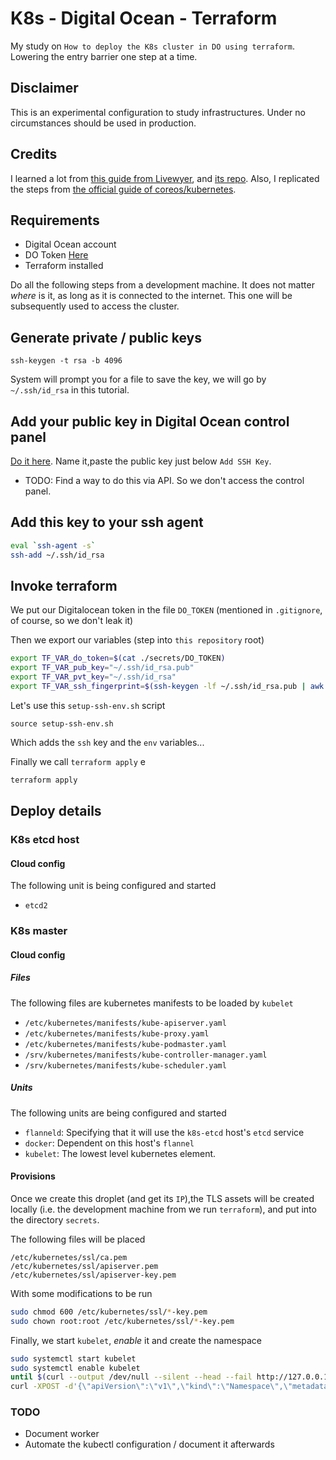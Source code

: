 # K8s - Digital Ocean - Terraform

My study on `How to deploy the K8s cluster in DO using terraform`. Lowering the entry barrier one step at a time.

## Disclaimer

This is an experimental configuration to study infrastructures. Under no circumstances should be used in production.

## Credits

I learned a lot from [this guide from Livewyer](https://www.livewyer.com/blog/2015/05/20/deploying-kubernetes-digitalocean), and [its repo](https://github.com/livewyer-ops/kubernetes-coreos-digitalocean). Also, I replicated the steps from [the official guide of coreos/kubernetes](https://coreos.com/kubernetes/docs/latest/getting-started.html).

## Requirements

* Digital Ocean account
* DO Token [Here](https://cloud.digitalocean.com/settings/tokens/new)
* Terraform installed

Do all the following steps from a development machine. It does not matter _where_ is it, as long as it is connected to the internet. This one will be subsequently used to access the cluster.

## Generate private / public keys

```
ssh-keygen -t rsa -b 4096
```

System will prompt you for a file to save the key, we will go by `~/.ssh/id_rsa` in this tutorial.

## Add your public key in Digital Ocean control panel

[Do it here](https://cloud.digitalocean.com/settings/security). Name it,paste the public key just below `Add SSH Key`.

* TODO: Find a way to do this via API. So we don't access the control panel.

## Add this key to your ssh agent

```bash
eval `ssh-agent -s`
ssh-add ~/.ssh/id_rsa
```

## Invoke terraform

We put our Digitalocean token in the file `DO_TOKEN` (mentioned in `.gitignore`, of course, so we don't leak it)

Then we export our variables (step into `this repository` root)

```bash
export TF_VAR_do_token=$(cat ./secrets/DO_TOKEN)
export TF_VAR_pub_key="~/.ssh/id_rsa.pub"
export TF_VAR_pvt_key="~/.ssh/id_rsa"
export TF_VAR_ssh_fingerprint=$(ssh-keygen -lf ~/.ssh/id_rsa.pub | awk '{print $2}')
```

Let's use this `setup-ssh-env.sh` script

```
source setup-ssh-env.sh
```

Which adds the `ssh` key and the `env` variables...

Finally we call `terraform apply`
e

```bash
terraform apply
```

## Deploy details

### K8s etcd host

#### Cloud config

The following unit is being configured and started

* `etcd2`

### K8s master

#### Cloud config

##### Files

The following files are kubernetes manifests to be loaded by `kubelet`

* `/etc/kubernetes/manifests/kube-apiserver.yaml`
* `/etc/kubernetes/manifests/kube-proxy.yaml`
* `/etc/kubernetes/manifests/kube-podmaster.yaml`
* `/srv/kubernetes/manifests/kube-controller-manager.yaml`
* `/srv/kubernetes/manifests/kube-scheduler.yaml`

##### Units

The following units are being configured and started

* `flanneld`: Specifying that it will use the `k8s-etcd` host's `etcd` service
* `docker`: Dependent on this host's `flannel`
* `kubelet`: The lowest level kubernetes element.

#### Provisions

Once we create this droplet (and get its `IP`),the TLS assets will be created locally (i.e. the development machine from we run `terraform`), and put into the directory `secrets`.

The following files will be placed

```
/etc/kubernetes/ssl/ca.pem
/etc/kubernetes/ssl/apiserver.pem
/etc/kubernetes/ssl/apiserver-key.pem
```

With some modifications to be run

```bash
sudo chmod 600 /etc/kubernetes/ssl/*-key.pem
sudo chown root:root /etc/kubernetes/ssl/*-key.pem
```

Finally, we start `kubelet`, _enable_ it and create the namespace

```bash
sudo systemctl start kubelet
sudo systemctl enable kubelet
until $(curl --output /dev/null --silent --head --fail http://127.0.0.1:8080); do printf '.'; sleep 5; done
curl -XPOST -d'{\"apiVersion\":\"v1\",\"kind\":\"Namespace\",\"metadata\":{\"name\":\"kube-system\"}}' http://127.0.0.1:8080/api/v1/namespaces
```

### TODO

* Document worker
* Automate the kubectl configuration / document it afterwards

